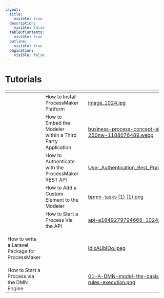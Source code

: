 ```yaml
---
layout:
  title:
    visible: true
  description:
    visible: false
  tableOfContents:
    visible: true
  outline:
    visible: true
  pagination:
    visible: false
---
```


# Tutorials

<table data-view="cards"><thead><tr><th></th><th></th><th></th><th data-hidden data-card-cover data-type="files"></th><th data-hidden data-card-target data-type="content-ref"></th></tr></thead><tbody><tr><td></td><td>How to Install ProcessMaker Platform</td><td></td><td><a href=".gitbook/assets/image_1024.jpg">image_1024.jpg</a></td><td><a href="getting-started/installation/docker-for-local-development.md">docker-for-local-development.md</a></td></tr><tr><td></td><td>How to Embed the Modeler within a Third Party Application</td><td></td><td><a href=".gitbook/assets/business-process-concept-abstract-block-260nw-1188076489.webp">business-process-concept-abstract-block-260nw-1188076489.webp</a></td><td><a href="http://localhost:5000/s/1CQQHl8EptJvKNQPNSGA/embedding-the-modeler/embedding-the-modeler/embedding-the-modeler-via-iframe-method">Embedding the Modeler via iFrame Method</a></td></tr><tr><td></td><td>How to Authenticate with the ProcessMaker REST API</td><td></td><td><a href=".gitbook/assets/User_Authentication_Best_Practices_Image.jpg">User_Authentication_Best_Practices_Image.jpg</a></td><td><a href="http://localhost:5000/s/7PyIjqHDo60JXPLPD89h/working-with-the-api/how-to-get-an-access-token">How to Get an Access Token</a></td></tr><tr><td></td><td>How to Add a Custom Element to the Modeler</td><td></td><td><a href=".gitbook/assets/bpmn-tasks (1) (1).png">bpmn-tasks (1) (1).png</a></td><td><a href="http://localhost:5000/s/1CQQHl8EptJvKNQPNSGA/embedding-the-modeler/adding-an-element-to-the-modeler">Adding an Element to the Modeler</a></td></tr><tr><td></td><td>How to Start a Process Via the API</td><td></td><td><a href=".gitbook/assets/api-e1649279794668-1024x502.webp">api-e1649279794668-1024x502.webp</a></td><td><a href="http://localhost:5000/s/7PyIjqHDo60JXPLPD89h/working-with-the-api/how-to-start-a-processs-request">How to Start a Process's Request</a></td></tr><tr><td><p></p><p>How to write a Laravel Package for ProcessMaker</p></td><td></td><td></td><td><a href=".gitbook/assets/idlxAUbIOo.jpeg">idlxAUbIOo.jpeg</a></td><td><a href="http://localhost:5000/s/EJcqmnNHBgJFN16gHzvE/developing-packages/creating-your-first-package">Creating Your First Package</a></td></tr><tr><td>How to Start a Process via the DMN Engine</td><td></td><td></td><td><a href=".gitbook/assets/01-A-DMN-model-the-basis-of-business-rules-execution.png">01-A-DMN-model-the-basis-of-business-rules-execution.png</a></td><td></td></tr></tbody></table>
